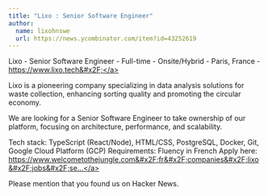 ```yaml
---
title: "Lixo : Senior Software Engineer"
author:
  name: lixohnswe
  url: https://news.ycombinator.com/item?id=43252619
---
```

Lixo - Senior Software Engineer - Full-time - Onsite&#x2F;Hybrid - Paris, France - <a href="https:&#x2F;&#x2F;www.lixo.tech&#x2F;" rel="nofollow">https:&#x2F;&#x2F;www.lixo.tech&#x2F;</a>

Lixo is a pioneering company specializing in data analysis solutions for waste collection, enhancing sorting quality and promoting the circular economy.

We are looking for a Senior Software Engineer to take ownership of our platform, focusing on architecture, performance, and scalability.

Tech stack: TypeScript (React&#x2F;Node), HTML&#x2F;CSS, PostgreSQL, Docker, Git, Google Cloud Platform (GCP)
Requirements: Fluency in French
Apply here: <a href="https:&#x2F;&#x2F;www.welcometothejungle.com&#x2F;fr&#x2F;companies&#x2F;lixo&#x2F;jobs&#x2F;senior-software-engineer" rel="nofollow">https:&#x2F;&#x2F;www.welcometothejungle.com&#x2F;fr&#x2F;companies&#x2F;lixo&#x2F;jobs&#x2F;se...</a>

Please mention that you found us on Hacker News.
<JobApplication />
